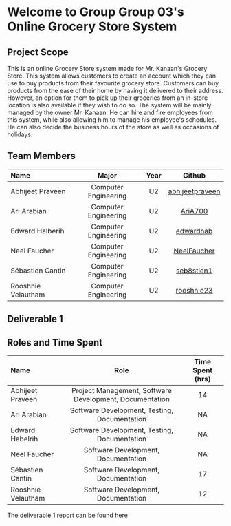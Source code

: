 # Welcome to Group Group 03's Online Grocery Store System
## Project Scope
This is an online Grocery Store system made for Mr. Kanaan's Grocery Store. This system allows customers to create an account which they can use to buy products from their favourite grocery store. 
Customers can buy products from the ease of their home by having it delivered to their address. However, an option for them to pick up their groceries from 
an in-store location is also available if they wish to do so. The system will be mainly managed by the owner Mr. Kanaan. He can hire and fire employees from this system, while also allowing him to manage his employee's schedules. 
He can also decide the business hours of the store as well as occasions of holidays. 

## Team Members 
| Name| Major| Year |Github|
| :--- |:---: |:---: | :---:| 
|Abhijeet Praveen | Computer Engineering|U2| [abhijeetpraveen](https://github.com/abhijeetpraveen)|
|Ari Arabian | Computer Engineering| U2|[AriA700](https://github.com/AriA700)|
|Edward Halberih     | Computer Engineering| U2|[edwardhab](https://github.com/edwardhab)|
|Neel Faucher | Computer Engineering| U2|[NeelFaucher](https://github.com/NeelFaucher)|
|Sébastien Cantin    | Computer Engineering | U2 |[seb8stien1](https://github.com/seb8stien1)|
|Rooshnie Velautham    | Computer Engineering| U2|[rooshnie23](https://github.com/rooshnie23)|

## Deliverable 1 

## Roles and Time Spent
| Name| Role |Time Spent (hrs)|
| :--- |:---: |:---: |
|Abhijeet Praveen | Project Management, Software Development, Documentation|14| 
|Ari Arabian | Software Development, Testing, Documentation| NA|
|Edward Habelrih| Software Development, Testing, Documentation| NA|
|Neel Faucher |Software Development, Documentation| NA|
|Sébastien Cantin| Software Development, Documentation | 17|
|Rooshnie Velautham| Software Development, Documentation| 12|

The deliverable 1 report can be found [here](https://github.com/McGill-ECSE321-Winter2022/project-group-group-03/wiki/Deliverable-1-Report)
